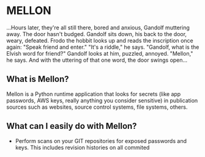 # MELLON
...Hours later, they're all still there, bored and anxious, Gandolf muttering
away.  The door hasn't budged.  Gandolf sits down, his back to the door, weary,
defeated.  Frodo the hobbit looks up and reads the inscription once again:
"Speak friend and enter."
    "It's a riddle," he says.  "Gandolf, what is the Elvish word for friend?"
    Gandolf looks at him, puzzled, annoyed.
    "Mellon," he says.
    And with the uttering of that one word, the door swings open...

## What is Mellon?
Mellon is a Python runtime application that looks for secrets (like
app passwords, AWS keys, really anything you consider sensitive) in publication
sources such as websites, source control systems, file systems, others.

## What can I easily do with Mellon?
 - Perform scans on your GIT repositories for exposed passwords and keys.  This
   includes revision histories on all commited 